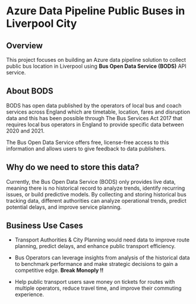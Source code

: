 
# Azure Data Pipeline Public Buses in Liverpool City

## Overview

This project focuses on building an Azure data pipeline solution to collect public bus location in Liverpool using **Bus Open Data Service (BODS)** API service.


## About BODS

BODS has open data published by the operators of local bus and coach services across England which are timetable, location, fares and disruption data and this has been possible through The Bus Services Act 2017 that requires local bus operators in England to provide specific data between 2020 and 2021. 

The Bus Open Data Service offers free, license-free access to this information and allows users to give feedback to data publishers.


## Why do we need to store this data?

Currently, the Bus Open Data Service (BODS) only provides live data, meaning there is no historical record to analyze trends, identify recurring issues, or build predictive models. By collecting and storing historical bus tracking data, different authorities can analyze operational trends, predict potential delays, and improve service planning.


## Business Use Cases

- Transport Authorities & City Planning would need data to improve route planning, predict delays, and enhance public transport efficiency.

- Bus Operators can leverage insights from analysis of the historical data to benchmark performance and make strategic decisions to gain a competitive edge.  **Break Monoply !!**

- Help public transport users save money on tickets for routes with multiple operators, reduce travel time, and improve their commuting experience.



